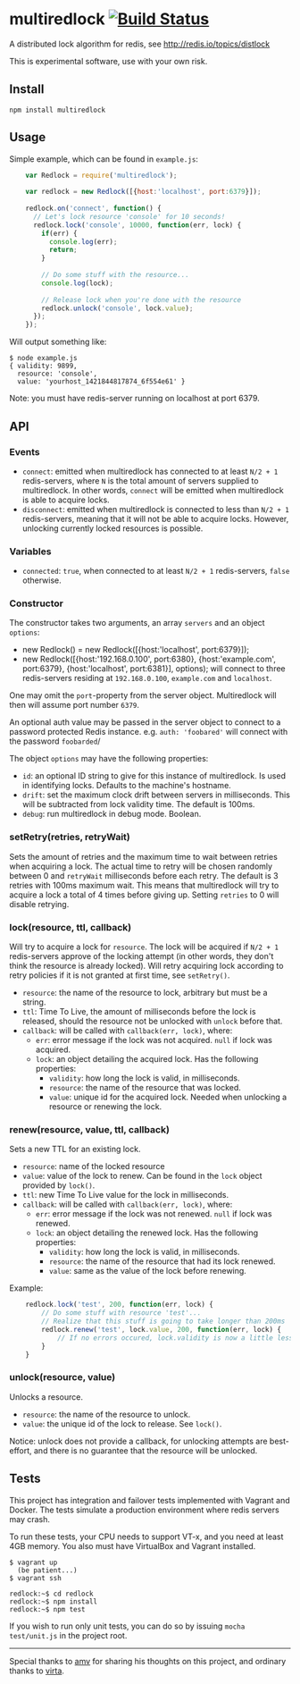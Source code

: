 # multiredlock [![Build Status](https://travis-ci.org/lakka/redlock-nodejs.svg?branch=master)](https://travis-ci.org/lakka/redlock-nodejs)
A distributed lock algorithm for redis, see http://redis.io/topics/distlock

This is experimental software, use with your own risk.

## Install
`npm install multiredlock`

## Usage
Simple example, which can be found in `example.js`:

```js
    var Redlock = require('multiredlock');
    
    var redlock = new Redlock([{host:'localhost', port:6379}]);
    
    redlock.on('connect', function() { 
      // Let's lock resource 'console' for 10 seconds!
      redlock.lock('console', 10000, function(err, lock) {
        if(err) {
          console.log(err);
          return;
        }
    
        // Do some stuff with the resource...
        console.log(lock);
    
        // Release lock when you're done with the resource
        redlock.unlock('console', lock.value);
      });
    });
```

Will output something like:

    $ node example.js 
    { validity: 9899,
      resource: 'console',
      value: 'yourhost_1421844817874_6f554e61' }

Note: you must have redis-server running on localhost at port 6379.

## API

### Events
- `connect`: emitted when multiredlock has connected to at least `N/2 + 1` redis-servers, where `N` is the total amount of servers supplied to multiredlock. In other words, `connect` will be emitted when multiredlock is able to acquire locks.
- `disconnect`: emitted when multiredlock is connected to less than `N/2 + 1` redis-servers, meaning that it will not be able to acquire locks. However, unlocking currently locked resources is possible.

### Variables
- `connected`: `true`, when connected to at least `N/2 + 1` redis-servers, `false` otherwise.

### Constructor
The constructor takes two arguments, an array `servers` and an object `options`:
- new Redlock() = new Redlock([{host:'localhost', port:6379}]);
- new Redlock([{host:'192.168.0.100', port:6380}, {host:'example.com', port:6379}, {host:'localhost', port:6381}], options); will connect to three redis-servers residing at `192.168.0.100`, `example.com` and `localhost`.

One may omit the `port`-property from the server object. Multiredlock will then will assume port number `6379`.

An optional auth value may be passed in the server object to connect to a password protected Redis instance. e.g. `auth: 'foobared'` will connect with the password `foobarded`/

The object `options` may have the following properties:
- `id`: an optional ID string to give for this instance of multiredlock. Is used in identifying locks. Defaults to the machine's hostname.
- `drift`: set the maximum clock drift between servers in milliseconds. This will be subtracted from lock validity time. The default is 100ms.
- `debug`: run multiredlock in debug mode. Boolean.

### setRetry(retries, retryWait)
Sets the amount of retries and the maximum time to wait between retries when acquiring a lock. The actual time to retry will be chosen randomly between 0 and `retryWait` milliseconds before each retry. The default is 3 retries with 100ms maximum wait. This means that multiredlock will try to acquire a lock a total of 4 times before giving up. Setting `retries` to 0 will disable retrying.

### lock(resource, ttl, callback)
Will try to acquire a lock for `resource`. The lock will be acquired if `N/2 + 1` redis-servers approve of the locking attempt (in other words, they don't think the resource is already locked). Will retry acquiring lock according to retry policies if it is not granted at first time, see `setRetry()`.

- `resource`: the name of the resource to lock, arbitrary but must be a string.
- `ttl`: Time To Live, the amount of milliseconds before the lock is released, should the resource not be unlocked with `unlock` before that.
- `callback`: will be called with `callback(err, lock)`, where:
    - `err`: error message if the lock was not acquired. `null` if lock was acquired.
    - `lock`: an object detailing the acquired lock. Has the following properties:
        - `validity`: how long the lock is valid, in milliseconds.
        - `resource`: the name of the resource that was locked.
        - `value`: unique id for the acquired lock. Needed when unlocking a resource or renewing the lock.

### renew(resource, value, ttl, callback)
Sets a new TTL for an existing lock.

- `resource`: name of the locked resource
- `value`: value of the lock to renew. Can be found in the `lock` object provided by `lock()`.
- `ttl`: new Time To Live value for the lock in milliseconds.
- `callback`: will be called with `callback(err, lock)`, where:
    - `err`: error message if the lock was not renewed. `null` if lock was renewed.
    - `lock`: an object detailing the renewed lock. Has the following properties:
        - `validity`: how long the lock is valid, in milliseconds.
        - `resource`: the name of the resource that had its lock renewed.
        - `value`: same as the value of the lock before renewing.

Example:
```js
    redlock.lock('test', 200, function(err, lock) {
        // Do some stuff with resource 'test'...
        // Realize that this stuff is going to take longer than 200ms
        redlock.renew('test', lock.value, 200, function(err, lock) {
            // If no errors occured, lock.validity is now a little less than 200ms
        }
    }
```
### unlock(resource, value)
Unlocks a resource.

- `resource`: the name of the resource to unlock.
- `value`: the unique id of the lock to release. See `lock()`.

Notice: unlock does not provide a callback, for unlocking attempts are best-effort, and there is no guarantee that the resource will be unlocked.

## Tests
This project has integration and failover tests implemented with Vagrant and Docker.
The tests simulate a production environment where redis servers may crash.

To run these tests, your CPU needs to support VT-x, and you need at least 4GB memory.
You also must have VirtualBox and Vagrant installed.

    $ vagrant up
      (be patient...)
    $ vagrant ssh
  
    redlock:~$ cd redlock
    redlock:~$ npm install
    redlock:~$ npm test

If you wish to run only unit tests, you can do so by issuing `mocha test/unit.js` in the project root.

----
Special thanks to [amv](https://github.com/amv) for sharing his thoughts on this project, and ordinary thanks to [virta](https://github.com/virta).
